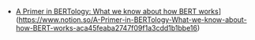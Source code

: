 - [A Primer in BERTology: What we know about how BERT works](https://www.notion.so/A-Primer-in-BERTology-What-we-know-about-how-BERT-works-aca45feaba2747f09f1a3cdd1b1bbe16)](https://www.notion.so/A-Primer-in-BERTology-What-we-know-about-how-BERT-works-aca45feaba2747f09f1a3cdd1b1bbe16)
